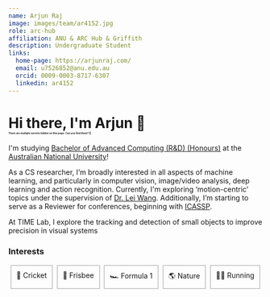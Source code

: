 ```yaml
---
name: Arjun Raj
image: images/team/ar4152.jpg
role: arc-hub
affiliation: ANU & ARC Hub & Griffith
description: Undergraduate Student
links:
  home-page: https://arjunraj.com/
  email: u7526852@anu.edu.au
  orcid: 0009-0003-8717-6307
  linkedin: ar4152
---
```


<h1 style="text-align: left;">Hi there, I'm Arjun 👋 <br><span style="font-size:0.175em; margin-top: -100px;">There are multiple secrets hidden on this page. Can you find them? 🤫</span></h1>

I'm studying [Bachelor of Advanced Computing (R&D) (Honours)](https://programsandcourses.anu.edu.au/2023/program/aacrd) at the [Australian National University](https://www.anu.edu.au/)!

As a CS researcher, I’m broadly interested in all aspects of machine learning, and particularly in computer vision, image/video analysis, deep learning and action recognition. Currently, I'm exploring ‘motion-centric’ topics under the supervision of [Dr. Lei Wang](https://leiwangr.github.io/). Additionally, I’m starting to serve as a Reviewer for conferences, beginning with [ICASSP](https://2025.ieeeicassp.org/).

At TIME Lab, I explore the tracking and detection of small objects to improve precision in visual systems

### Interests 


<div style="display: flex; justify-content: space-around;">

<div style="border: 2px solid #ccc; padding: 10px; text-align: center; cursor: none;" onclick="window.open('https://www.youtube.com/watch?v=3yiWqnKl7lQ', '_blank');">
    🏏 Cricket
</div>

<div style="border: 2px solid #ccc; padding: 10px; text-align: center;">
    🥏 Frisbee
</div>

<div style="border: 2px solid #ccc; padding: 10px; text-align: center; cursor: none;" onclick="window.open('https://www.youtube.com/watch?v=AsAmoGzn-xk', '_blank');">
    🏎️ Formula 1
</div>

<div style="border: 2px solid #ccc; padding: 10px; text-align: center;">
    🌎 Nature
</div>

<div style="border: 2px solid #ccc; padding: 10px; text-align: center;">
    🏃‍♂️ Running
</div>
</div>